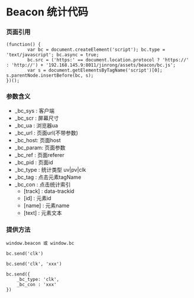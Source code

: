 # Beacon 统计代码

### 页面引用
    (function() {
            var bc = document.createElement('script'); bc.type = 'text/javascript'; bc.async = true;
            bc.src = ('https:' == document.location.protocol ? 'https://' : 'http://') + '192.168.145.9:8011/jinrong/assets/beacon/bc.js';
            var s = document.getElementsByTagName('script')[0]; s.parentNode.insertBefore(bc, s);
    })();

### 参数含义

* _bc_sys : 客户端
* _bc_scr : 屏幕尺寸
* _bc_ua	: 浏览器ua
* _bc_url : 页面url(不带参数)
* _bc_host: 页面host
* _bc_param: 页面参数
* _bc_ref : 页面referer
* _bc_pid : 页面id
* _bc_type : 统计类型 uv|pv|clk
* _bc_tag : 点击元素tagName
* _bc_con : 点击统计索引
    * [track] : data-trackid
    * [id] : 元素id
    * [name] : 元素name
    * [text] : 元素文本

### 提供方法

    window.beacon 或 window.bc

	bc.send('clk')

	bc.send('clk', 'xxx')

	bc.send({
		_bc_type: 'clk',
		_bc_con : 'xxx'
	})
	